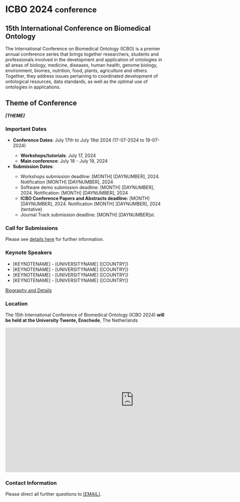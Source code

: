 <br>
<h1> ICBO 2024 <small>conference</small></h1>

## 15th International Conference on Biomedical Ontology 

The International Conference on Biomedical Ontology (ICBO) is a
premier annual conference series that brings together researchers,
students and professionals involved in the development and application
of ontologies in all areas of biology, medicine, diseases, human
health, genome biology, environment, biomes, nutrition, food, plants,
agriculture and others. Together, they address issues pertaining to
coordinated development of ontological resources, data standards, as
well as the optimal use of ontologies in applications.

## Theme of Conference 

<i> <b> [THEME] </b> </i>

### Important Dates 

  <ul>
    <li><b>Conference Dates</b>: July 17th to July 19st 2024 (17-07-2024 to 19-07-2024)</li> 
    <ul>
        <li><b>Workshops/tutorials</b>: July 17, 2024</li>
        <li><b>Main conference</b>: July 18 - July 19, 2024</li>
    </ul>
    <li><b>Submission Dates</b>:</li> 
    <ul>
        <li>Workshops submission deadline: [MONTH] [DAYNUMBER], 2024. Notification [MONTH] [DAYNUMBER], 2024</li>
        <li>Software demo submission deadline: [MONTH] [DAYNUMBER], 2024. Notification: [MONTH] [DAYNUMBER], 2024</li>
        <li> <b>ICBO Conference Papers and Abstracts deadline:</b> [MONTH] [DAYNUMBER], 2024. Notification [MONTH] [DAYNUMBER], 2024 (tentative)</li>
        <li>Journal Track submission deadline: [MONTH] [DAYNUMBER]st.</li>
    </ul>
  </ul>

### Call for Submissions 

Please see [details here](call.md) for further information.

### Keynote Speakers

<ul>
    <li>[KEYNOTENAME] - [UNIVERSITYNAME] ([COUNTRY]) </li>
    <li>[KEYNOTENAME] - [UNIVERSITYNAME] ([COUNTRY]) </li>
    <li>[KEYNOTENAME] - [UNIVERSITYNAME] ([COUNTRY]) </li>
    <li>[KEYNOTENAME] - [UNIVERSITYNAME] ([COUNTRY]) </li>
</ul>

[Biography and Details](keynotes.md)

### Location

The 15th International Conference of Biomedical Ontology (ICBO 2024) <b>will be held at the University Twente, Enschede</b>, The Netherlands

<iframe
    width="800" height="450" style="border:0"
    loading="lazy" allowfullscreen
    referrerpolicy="no-referrer-when-downgrade"
    src="https://www.google.com/maps/embed?pb=!1m18!1m12!1m3!1d3839.8147857178205!2d-47.87006482391447!3d-15.760934322134087!2m3!1f0!2f0!3f0!3m2!1i1024!2i768!4f13.1!3m3!1m2!1s0x935a3bb93dcc2a87%3A0x252273c52b767844!2sFaculdade%20de%20Ci%C3%AAncia%20da%20Informa%C3%A7%C3%A3o%20-%20FCI!5e0!3m2!1spt-BR!2sbr!4v1692644714293!5m2!1spt-BR!2sbr">
</iframe>    

### Contact Information 

Please direct all further questions to <a href="mailto:robert.hoehndorf@kaust.edu.sa?subject=ICBO Conference-Information">[EMAIL]</a>.


